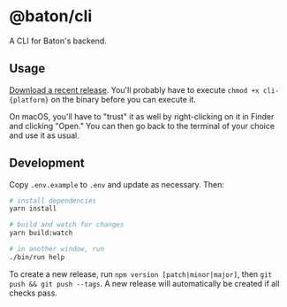 # @baton/cli

A CLI for Baton's backend.

## Usage

[Download a recent release](https://github.com/Baton-donation/cli/releases). You'll probably have to execute `chmod +x cli-{platform}` on the binary before you can execute it.

On macOS, you'll have to "trust" it as well by right-clicking on it in Finder and clicking "Open." You can then go back to the terminal of your choice and use it as usual.

## Development

Copy `.env.example` to `.env` and update as necessary. Then:

```bash
# install dependencies
yarn install

# build and watch for changes
yarn build:watch

# in another window, run
./bin/run help
```

To create a new release, run `npm version [patch|minor|major]`, then `git push && git push --tags`. A new release will automatically be created if all checks pass.
